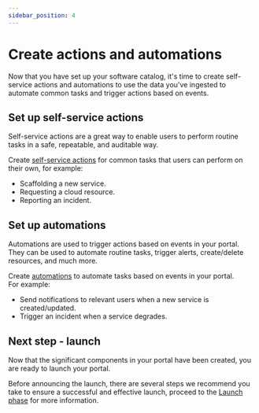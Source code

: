 ```yaml
---
sidebar_position: 4
---
```


# Create actions and automations

Now that you have set up your software catalog, it's time to create self-service actions and automations to use the data you've ingested to automate common tasks and trigger actions based on events. 

## Set up self-service actions

Self-service actions are a great way to enable users to perform routine tasks in a safe, repeatable, and auditable way.  

Create [self-service actions](/actions-and-automations/create-self-service-experiences/) for common tasks that users can perform on their own, for example:
- Scaffolding a new service.
- Requesting a cloud resource.
- Reporting an incident.

## Set up automations

Automations are used to trigger actions based on events in your portal.  
They can be used to automate routine tasks, trigger alerts, create/delete resources, and much more.

Create [automations](/actions-and-automations/define-automations/) to automate tasks based on events in your portal.  
For example:
  - Send notifications to relevant users when a new service is created/updated.
  - Trigger an incident when a service degrades.

## Next step - launch

Now that the significant components in your portal have been created, you are ready to launch your portal.  

Before announcing the launch, there are several steps we recommend you take to ensure a successful and effective launch, proceed to the [Launch phase](/guides/implementation-guide/launch/) for more information.